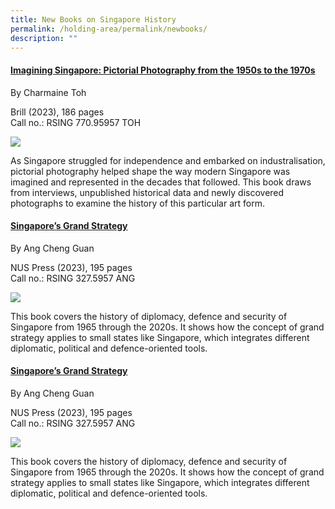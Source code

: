 ```yaml
---
title: New Books on Singapore History
permalink: /holding-area/permalink/newbooks/
description: ""
---
```

#### **[Imagining Singapore: Pictorial Photography from the 1950s to the 1970s](https://eservice.nlb.gov.sg/item_holding.aspx?id=205272591&amp;type=bid)**

By Charmaine Toh

Brill (2023), 186 pages <br>
Call no.: RSING 770.95957 TOH 

![](/images/)

As Singapore struggled for independence and embarked on industralisation, pictorial photography helped shape the way modern Singapore was imagined and represented in the decades that followed. This book draws from interviews, unpublished historical data and newly discovered photographs to examine the history of this particular art form.

#### **[Singapore’s Grand Strategy](https://eservice.nlb.gov.sg/item_holding.aspx?id=205272591&amp;type=bid)**

By Ang Cheng Guan

NUS Press (2023), 195 pages <br>
Call no.: RSING 327.5957 ANG 

![](/images/)

This book covers the history of diplomacy, defence and security of Singapore from 1965 through the 2020s. It shows how the concept of grand strategy applies to small states like Singapore, which integrates different diplomatic, political and defence-oriented tools.

#### **[Singapore’s Grand Strategy](https://eservice.nlb.gov.sg/item_holding.aspx?id=205272591&amp;type=bid)**

By Ang Cheng Guan

NUS Press (2023), 195 pages <br>
Call no.: RSING 327.5957 ANG 

![](/images/)

This book covers the history of diplomacy, defence and security of Singapore from 1965 through the 2020s. It shows how the concept of grand strategy applies to small states like Singapore, which integrates different diplomatic, political and defence-oriented tools.